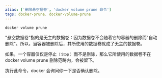 ```yaml
---
alias: ['删除悬空据卷', 'docker volume prune 命令']
tags: docker-prune, docker-volume-prune 
---
```


```bash
docker volume prune
```

"悬空数据卷"指的是无主的数据卷：因为数据卷不会随着它的容器的删除而"自动删除"。所以，当容器被删除后，其所使用的数据卷就成了无主的数据卷。

如果，一个容器仅仅是停止<small>（ Stop ）</small>而不是删除，那么它所使用的数据卷不在 docker volume prune 删除范畴内，会被留下。

执行此命令，docker 会询问你一下是否确认删除。